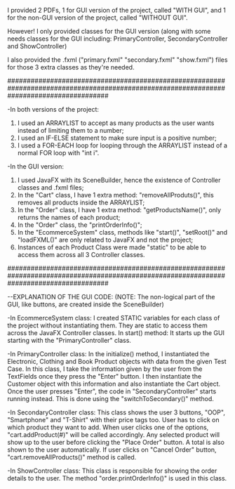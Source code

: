 I provided 2 PDFs, 1 for GUI version of the project, called "WITH GUI", and 1 for the non-GUI version of the project, called "WITHOUT GUI".

However! I only provided classes for the GUI version (along with some needs classes for the GUI including: PrimaryController, SecondaryController and ShowController)

I also provided the .fxml ("primary.fxml" "secondary.fxml" "show.fxml") files for those 3 extra classes as they're needed.

##########################################################################################################################################

-In both versions of the project:
1) I used an ARRAYLIST to accept as many products as the user wants instead of limiting them to a number;
2) I used an IF-ELSE statement to make sure input is a positive number;
3) I used a FOR-EACH loop for looping through the ARRAYLIST instead of a normal FOR loop with "int i".

-In the GUI version:
1) I used JavaFX with its SceneBuilder, hence the existence of Controller classes and .fxml files;
2) In the "Cart" class, I have 1 extra method: "removeAllProduts()", this removes all products inside the ARRAYLIST;
3) In the "Order" class, I have 1 extra method: "getProductsName()", only returns the names of each product;
4) In the "Order" class, the "printOrderInfo()";
5) In the "EcommerceSystem" class, methods like "start()", "setRoot()" and "loadFXML()" are only related to JavaFX and not the project;
6) Instances of each Product Class were made "static" to be able to access them across all 3 Controller classes.
   
##########################################################################################################################################

--EXPLANATION OF THE GUI CODE: (NOTE: The non-logical part of the GUI, like buttons, are created inside the SceneBuilder)

-In EcommerceSystem class:
   I created STATIC variables for each class of the project without instantiating them. They are static to access them across the JavaFX Controller classes.
   In start() method: It starts up the GUI starting with the "PrimaryController" class.

-In PrimaryController class:
   In the initialize() method, I instantiated the Electronic, Clothing and Book Product objects with data from the given Test Case. 
   In this class, I take the information given by the user from the TextFields once they press the "Enter" button.
   I then instantiate the Customer object with this information and also instantiate the Cart object.
   Once the user presses "Enter", the code in "SecondaryController" starts running instead. This is done using the "switchToSecondary()" method.
   
-In SecondaryController class:
   This class shows the user 3 buttons, "OOP", "Smartphone" and "T-Shirt" with their price tags too. 
   User has to click on which product they want to add.
   When user clicks one of the options, "cart.addProduct(#)" will be called accordingly.
   Any selected product will show up to the user before clicking the "Place Order" button.
   A total is also shown to the user automatically.
   If user clicks on "Cancel Order" button, "cart.removeAllProducts()" method is called.

-In ShowController class:
   This class is responsible for showing the order details to the user.
   The method "order.printOrderInfo()" is used in this class. 
